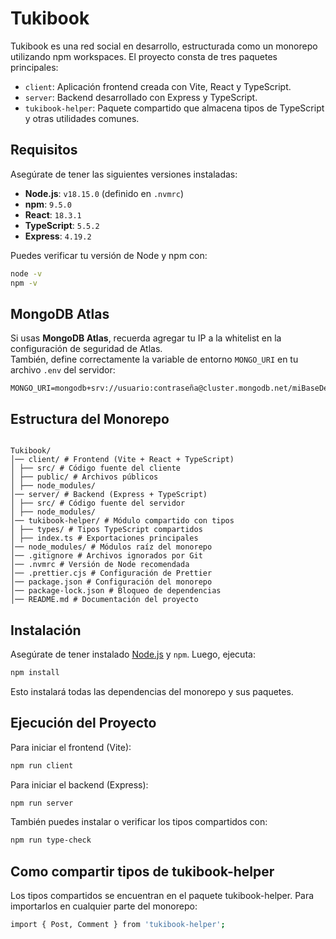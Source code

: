 # Tukibook

Tukibook es una red social en desarrollo, estructurada como un monorepo utilizando npm workspaces. El proyecto consta de tres paquetes principales:

- `client`: Aplicación frontend creada con Vite, React y TypeScript.
- `server`: Backend desarrollado con Express y TypeScript.
- `tukibook-helper`: Paquete compartido que almacena tipos de TypeScript y otras utilidades comunes.

## Requisitos

Asegúrate de tener las siguientes versiones instaladas:

- **Node.js**: `v18.15.0` (definido en `.nvmrc`)
- **npm**: `9.5.0`
- **React**: `18.3.1`
- **TypeScript**: `5.5.2`
- **Express**: `4.19.2`

Puedes verificar tu versión de Node y npm con:

```sh
node -v
npm -v
```

## MongoDB Atlas

Si usas **MongoDB Atlas**, recuerda agregar tu IP a la whitelist en la configuración de seguridad de Atlas.  
También, define correctamente la variable de entorno `MONGO_URI` en tu archivo `.env` del servidor:

```env
MONGO_URI=mongodb+srv://usuario:contraseña@cluster.mongodb.net/miBaseDeDatos
```

## Estructura del Monorepo

```

Tukibook/
│── client/ # Frontend (Vite + React + TypeScript)
│ ├── src/ # Código fuente del cliente
│ ├── public/ # Archivos públicos
│ ├── node_modules/
│── server/ # Backend (Express + TypeScript)
│ ├── src/ # Código fuente del servidor
│ ├── node_modules/
│── tukibook-helper/ # Módulo compartido con tipos
│ ├── types/ # Tipos TypeScript compartidos
│ ├── index.ts # Exportaciones principales
│── node_modules/ # Módulos raíz del monorepo
│── .gitignore # Archivos ignorados por Git
│── .nvmrc # Versión de Node recomendada
│── .prettier.cjs # Configuración de Prettier
│── package.json # Configuración del monorepo
│── package-lock.json # Bloqueo de dependencias
│── README.md # Documentación del proyecto

```

## Instalación

Asegúrate de tener instalado [Node.js](https://nodejs.org/) y `npm`. Luego, ejecuta:

```sh
npm install
```

Esto instalará todas las dependencias del monorepo y sus paquetes.

## Ejecución del Proyecto

Para iniciar el frontend (Vite):

```sh
npm run client
```

Para iniciar el backend (Express):

```sh
npm run server
```

También puedes instalar o verificar los tipos compartidos con:

```sh
npm run type-check
```

## Como compartir tipos de tukibook-helper

Los tipos compartidos se encuentran en el paquete tukibook-helper.
Para importarlos en cualquier parte del monorepo:

```sh
import { Post, Comment } from 'tukibook-helper';
```
